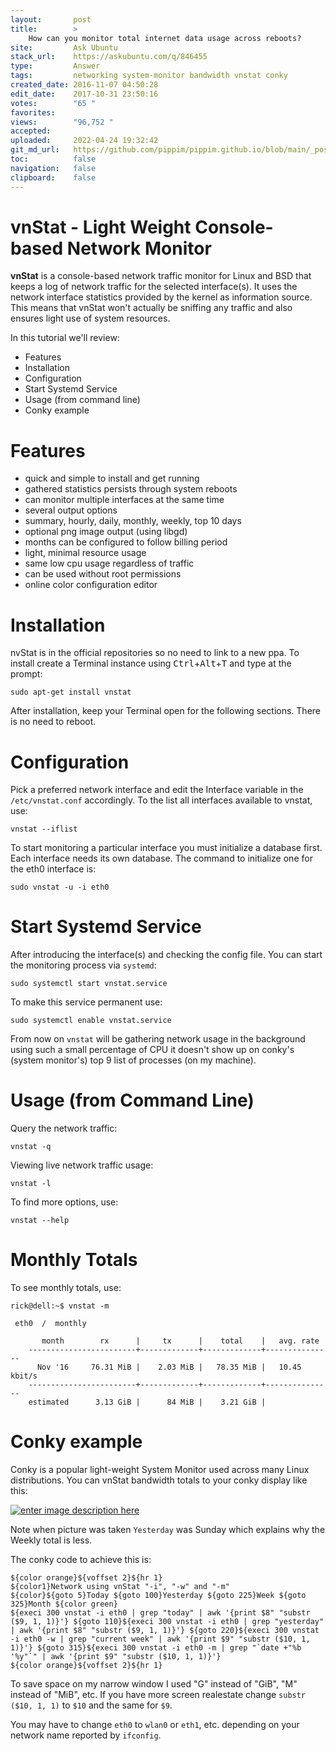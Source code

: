 ```yaml
---
layout:       post
title:        >
    How can you monitor total internet data usage across reboots?
site:         Ask Ubuntu
stack_url:    https://askubuntu.com/q/846455
type:         Answer
tags:         networking system-monitor bandwidth vnstat conky
created_date: 2016-11-07 04:50:28
edit_date:    2017-10-31 23:50:16
votes:        "65 "
favorites:    
views:        "96,752 "
accepted:     
uploaded:     2022-04-24 19:32:42
git_md_url:   https://github.com/pippim/pippim.github.io/blob/main/_posts/2016/2016-11-07-How-can-you-monitor-total-internet-data-usage-across-reboots_.md
toc:          false
navigation:   false
clipboard:    false
---
```


# vnStat - Light Weight Console-based Network Monitor

**vnStat** is a console-based network traffic monitor for Linux and BSD that keeps a log of network traffic for the selected interface(s). It uses the network interface statistics provided by the kernel as information source. This means that vnStat won't actually be sniffing any traffic and also ensures light use of system resources.

In this tutorial we'll review:

 - Features
 - Installation
 - Configuration
 - Start Systemd Service
 - Usage (from command line)
 - Conky example

# Features

 - quick and simple to install and get running
 - gathered statistics persists through system reboots
 - can monitor multiple interfaces at the same time
 - several output options
 - summary, hourly, daily, monthly, weekly, top 10 days
 - optional png image output (using libgd) 
 - months can be configured to follow billing period
 - light, minimal resource usage
 - same low cpu usage regardless of traffic
 - can be used without root permissions
 - online color configuration editor

# Installation

nvStat is in the official repositories so no need to link to a new ppa. To install create a Terminal instance using <kbd>Ctrl</kbd>+<kbd>Alt</kbd>+<kbd>T</kbd> and type at the prompt:

``` 
sudo apt-get install vnstat
```

After installation, keep your Terminal open for the following sections. There is no need to reboot.

# Configuration

Pick a preferred network interface and edit the Interface variable in the  `/etc/vnstat.conf` accordingly. To the list all interfaces available to vnstat, use:

``` 
vnstat --iflist
```

To start monitoring a particular interface you must initialize a database first. Each interface needs its own database. The command to initialize one for the eth0 interface is:

``` 
sudo vnstat -u -i eth0 
```

# Start Systemd Service

After introducing the interface(s) and checking the config file. You can start the monitoring process via `systemd`:

``` 
sudo systemctl start vnstat.service
```

To make this service permanent use:

``` 
sudo systemctl enable vnstat.service
```

From now on `vnstat` will be gathering network usage in the background using such a small percentage of CPU it doesn't show up on conky's (system monitor's) top 9 list of processes (on my machine).

# Usage (from Command Line)

Query the network traffic:

``` 
vnstat -q
```

Viewing live network traffic usage:

``` 
vnstat -l
```

To find more options, use:

``` 
vnstat --help
```

# Monthly Totals

To see monthly totals, use:

``` 
rick@dell:~$ vnstat -m

 eth0  /  monthly

       month        rx      |     tx      |    total    |   avg. rate
    ------------------------+-------------+-------------+---------------
      Nov '16     76.31 MiB |    2.03 MiB |   78.35 MiB |   10.45 kbit/s
    ------------------------+-------------+-------------+---------------
    estimated      3.13 GiB |      84 MiB |    3.21 GiB |
```

# Conky example

Conky is a popular light-weight System Monitor used across many Linux distributions. You can vnStat bandwidth totals to your conky display like this:

[![enter image description here][1]][1]

Note when picture was taken `Yesterday` was Sunday which explains why the Weekly total is less.

The conky code to achieve this is:

``` 
${color orange}${voffset 2}${hr 1}
${color1}Network using vnStat "-i", "-w" and "-m"
${color}${goto 5}Today ${goto 100}Yesterday ${goto 225}Week ${goto 325}Month ${color green}
${execi 300 vnstat -i eth0 | grep "today" | awk '{print $8" "substr ($9, 1, 1)}'} ${goto 110}${execi 300 vnstat -i eth0 | grep "yesterday" | awk '{print $8" "substr ($9, 1, 1)}'} ${goto 220}${execi 300 vnstat -i eth0 -w | grep "current week" | awk '{print $9" "substr ($10, 1, 1)}'} ${goto 315}${execi 300 vnstat -i eth0 -m | grep "`date +"%b '%y"`" | awk '{print $9" "substr ($10, 1, 1)}'}
${color orange}${voffset 2}${hr 1}
```

To save space on my narrow window I used "G" instead of "GiB", "M" instead of "MiB", etc. If you have more screen realestate change `substr ($10, 1, 1)` to `$10` and the same for `$9`.

You may have to change `eth0` to `wlan0` or `eth1`, etc. depending on your network name reported by `ifconfig`.


  [1]: https://i.stack.imgur.com/vDbR5.png
